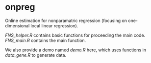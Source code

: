 # onpreg
Online estimation for nonparamatric regression (focusing on one-dimensional local linear regression).


*FNS_helper.R* contains basic functions for proceeding the main code.
*FNS_main.R* contains the main function.

We also provide a demo named *demo.R* here, which uses functions in *data_gene.R* to generate data.
